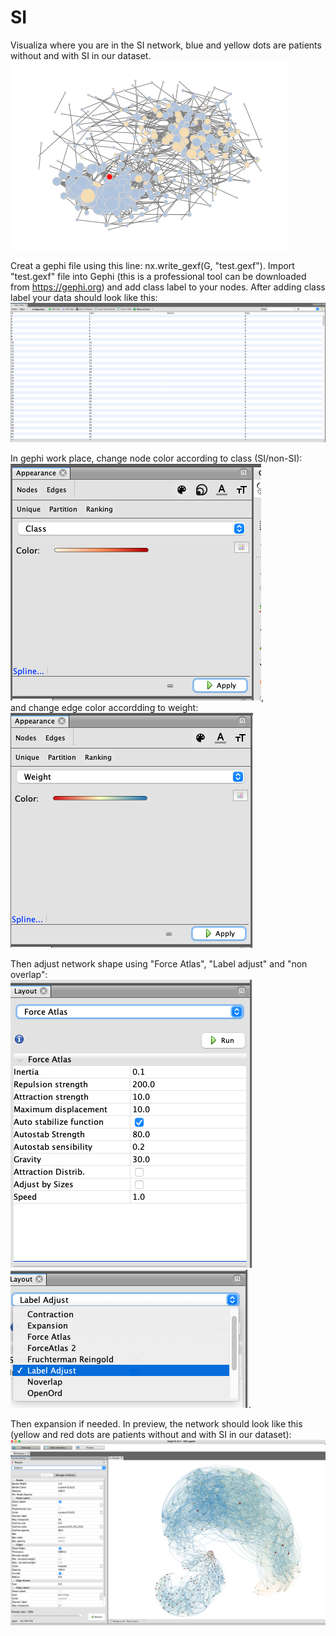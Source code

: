 # SI
Visualiza where you are in the SI network, blue and yellow dots are patients without and with SI in our dataset.   
![alt text](figs/Unknown-20.png)

Creat a gephi file using this line: nx.write_gexf(G, "test.gexf"). 
Import "test.gexf" file into Gephi (this is a professional tool can be downloaded from https://gephi.org) and add class label to your nodes. After adding class label your data should look like this: 
![alt text](figs/data.png)

In gephi work place, change node color according to class (SI/non-SI):   
![alt text](figs/node_color.png),   
and change edge color accordding to weight:   
![alt text](figs/link_color.png)

Then adjust network shape using "Force Atlas", "Label adjust" and "non overlap":  
![alt text](figs/shape.png)![alt text](figs/label_adjust.png). 

Then expansion if needed. In preview, the network should look like this (yellow and red dots are patients without and with SI in our dataset):  
![alt text](figs/network_preview.png)

